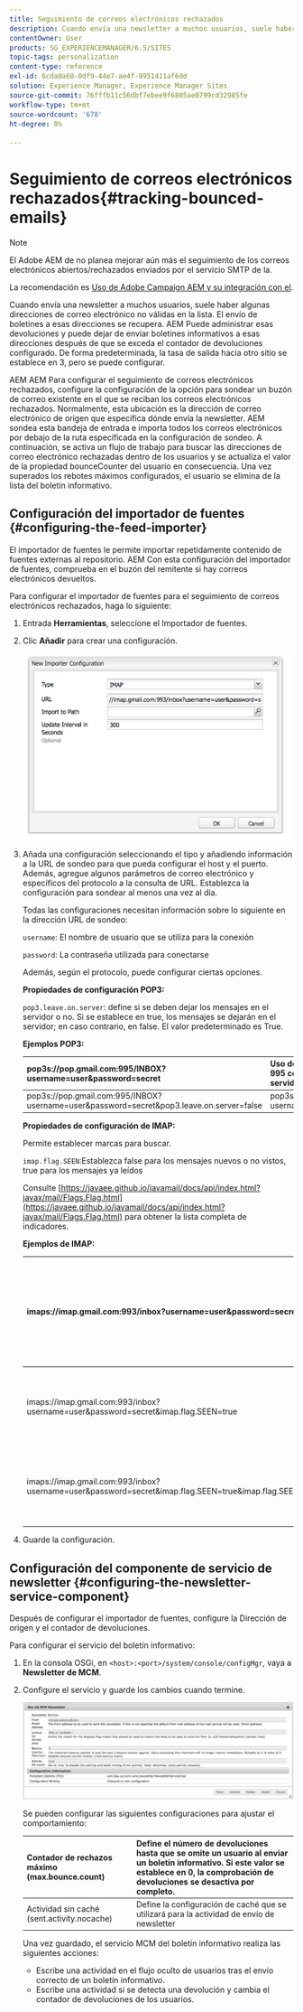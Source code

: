 ```yaml
---
title: Seguimiento de correos electrónicos rechazados
description: Cuando envía una newsletter a muchos usuarios, suele haber algunas direcciones de correo electrónico no válidas en la lista. El envío de boletines a esas direcciones se recupera. AEM Puede administrar esas devoluciones y puede dejar de enviar boletines informativos a esas direcciones después de que se exceda el contador de devoluciones configurado.
contentOwner: User
products: SG_EXPERIENCEMANAGER/6.5/SITES
topic-tags: personalization
content-type: reference
exl-id: 6cda0a68-0df9-44e7-ae4f-9951411af6dd
solution: Experience Manager, Experience Manager Sites
source-git-commit: 76fffb11c56dbf7ebee9f6805ae0799cd32985fe
workflow-type: tm+mt
source-wordcount: '678'
ht-degree: 0%

---
```


# Seguimiento de correos electrónicos rechazados{#tracking-bounced-emails}

>[!NOTE]
>
>El Adobe AEM de no planea mejorar aún más el seguimiento de los correos electrónicos abiertos/rechazados enviados por el servicio SMTP de la.
>
>La recomendación es [Uso de Adobe Campaign AEM y su integración con el](/help/sites-administering/campaign.md).

Cuando envía una newsletter a muchos usuarios, suele haber algunas direcciones de correo electrónico no válidas en la lista. El envío de boletines a esas direcciones se recupera. AEM Puede administrar esas devoluciones y puede dejar de enviar boletines informativos a esas direcciones después de que se exceda el contador de devoluciones configurado. De forma predeterminada, la tasa de salida hacia otro sitio se establece en 3, pero se puede configurar.

AEM AEM Para configurar el seguimiento de correos electrónicos rechazados, configure la configuración de la opción para sondear un buzón de correo existente en el que se reciban los correos electrónicos rechazados. Normalmente, esta ubicación es la dirección de correo electrónico de origen que especifica dónde envía la newsletter. AEM sondea esta bandeja de entrada e importa todos los correos electrónicos por debajo de la ruta especificada en la configuración de sondeo. A continuación, se activa un flujo de trabajo para buscar las direcciones de correo electrónico rechazadas dentro de los usuarios y se actualiza el valor de la propiedad bounceCounter del usuario en consecuencia. Una vez superados los rebotes máximos configurados, el usuario se elimina de la lista del boletín informativo.

## Configuración del importador de fuentes {#configuring-the-feed-importer}

El importador de fuentes le permite importar repetidamente contenido de fuentes externas al repositorio. AEM Con esta configuración del importador de fuentes, comprueba en el buzón del remitente si hay correos electrónicos devueltos.

Para configurar el importador de fuentes para el seguimiento de correos electrónicos rechazados, haga lo siguiente:

1. Entrada **Herramientas**, seleccione el Importador de fuentes.

1. Clic **Añadir** para crear una configuración.

   ![chlimage_1](assets/chlimage_1a.png)

1. Añada una configuración seleccionando el tipo y añadiendo información a la URL de sondeo para que pueda configurar el host y el puerto. Además, agregue algunos parámetros de correo electrónico y específicos del protocolo a la consulta de URL. Establezca la configuración para sondear al menos una vez al día.

   Todas las configuraciones necesitan información sobre lo siguiente en la dirección URL de sondeo:

   `username`: El nombre de usuario que se utiliza para la conexión

   `password`: La contraseña utilizada para conectarse

   Además, según el protocolo, puede configurar ciertas opciones.

   **Propiedades de configuración POP3:**

   `pop3.leave.on.server`: define si se deben dejar los mensajes en el servidor o no. Si se establece en true, los mensajes se dejarán en el servidor; en caso contrario, en false. El valor predeterminado es True.

   **Ejemplos POP3:**

   | pop3s://pop.gmail.com:995/INBOX?username=user&amp;password=secret | Uso de pop3 sobre SSL para conectarse a GMail en el puerto 995 con usuario/secreto, dejando los mensajes en el servidor de forma predeterminada |
   |---|---|
   | pop3s://pop.gmail.com:995/INBOX?username=user&amp;password=secret&amp;pop3.leave.on.server=false | pop3s://pop.gmail.com:995/INBOX?username=user&amp;password=secret&amp;pop3.leave.on.server=false |

   **Propiedades de configuración de IMAP:**

   Permite establecer marcas para buscar.

   `imap.flag.SEEN`:Establezca false para los mensajes nuevos o no vistos, true para los mensajes ya leídos

   Consulte [https://javaee.github.io/javamail/docs/api/index.html?javax/mail/Flags.Flag.html](https://javaee.github.io/javamail/docs/api/index.html?javax/mail/Flags.Flag.html) para obtener la lista completa de indicadores.

   **Ejemplos de IMAP:**

   | imaps://imap.gmail.com:993/inbox?username=user&amp;password=secret | Uso de IMAP sobre SSL para conectarse a GMail en el puerto 993 con usuario/secreto. Recibir mensajes nuevos solo de forma predeterminada. |
   |---|---|
   | imaps://imap.gmail.com:993/inbox?username=user&amp;password=secret&amp;imap.flag.SEEN=true | Utilizando IMAP sobre SSL para conectarse a GMail 993 con usuario/secreto, solo recibiendo mensaje ya visto. |
   | imaps://imap.gmail.com:993/inbox?username=user&amp;password=secret&amp;imap.flag.SEEN=true&amp;imap.flag.SEEN=false | Utilizando IMAP sobre SSL para conectarse a GMail 993 con usuario/secreto, recibiendo mensajes leídos o nuevos. |

1. Guarde la configuración.

## Configuración del componente de servicio de newsletter {#configuring-the-newsletter-service-component}

Después de configurar el importador de fuentes, configure la Dirección de origen y el contador de devoluciones.

Para configurar el servicio del boletín informativo:

1. En la consola OSGi, en `<host>:<port>/system/console/configMgr`, vaya a **Newsletter de MCM**.

1. Configure el servicio y guarde los cambios cuando termine.

   ![chlimage_1-1](assets/chlimage_1-1a.png)

   Se pueden configurar las siguientes configuraciones para ajustar el comportamiento:

   | Contador de rechazos máximo (max.bounce.count) | Define el número de devoluciones hasta que se omite un usuario al enviar un boletín informativo. Si este valor se establece en 0, la comprobación de devoluciones se desactiva por completo. |
   |---|---|
   | Actividad sin caché (sent.activity.nocache) | Define la configuración de caché que se utilizará para la actividad de envío de newsletter |

   Una vez guardado, el servicio MCM del boletín informativo realiza las siguientes acciones:

   * Escribe una actividad en el flujo oculto de usuarios tras el envío correcto de un boletín informativo.
   * Escribe una actividad si se detecta una devolución y cambia el contador de devoluciones de los usuarios.

